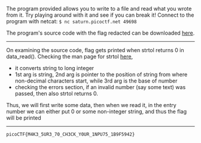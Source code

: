 The program provided allows you to write to a file and read what you wrote from it. Try playing around with it and see if you can break it! 
Connect to the program with netcat: 
```$ nc saturn.picoctf.net 49698```

The program's source code with the flag redacted can be downloaded [here](https://artifacts.picoctf.net/c/541/program-redacted.c).

---

On examining the source code, flag gets printed when strtol returns 0 in data_read().
Checking the man page for strtol [here](https://man7.org/linux/man-pages/man3/strtol.3.html),  
- it converts string to long integer
- 1st arg is string, 2nd arg is pointer to the position of string from where non-decimal characters start, while 3rd arg is the base of number
- checking the errors section, if an invalid number (say some text) was passed, then also strtol returns 0.

Thus, we will first write some data, then when we read it, in the entry number we can either put 0 or some non-integer string, and thus the flag will be printed

---
```picoCTF{M4K3_5UR3_70_CH3CK_Y0UR_1NPU75_1B9F5942}```

